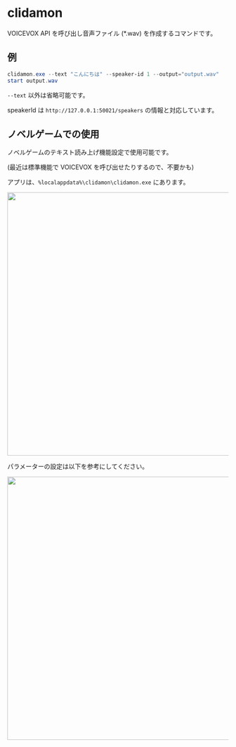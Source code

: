 # clidamon

VOICEVOX API を呼び出し音声ファイル (*.wav) を作成するコマンドです。

## 例

```ps1
clidamon.exe --text "こんにちは" --speaker-id 1 --output="output.wav"
start output.wav
```

`--text` 以外は省略可能です。

speakerId は `http://127.0.0.1:50021/speakers` の情報と対応しています。

## ノベルゲームでの使用
ノベルゲームのテキスト読み上げ機能設定で使用可能です。

(最近は標準機能で VOICEVOX を呼び出せたりするので、不要かも)

アプリは、`%localappdata%\clidamon\clidamon.exe` にあります。

<img src="https://github.com/user-attachments/assets/67fc5baf-8a7a-4112-93a7-bf932eccdeda" width="600" />

パラメーターの設定は以下を参考にしてください。

<img src="https://github.com/user-attachments/assets/4e96b63c-ace4-44cb-bc84-94a92b417fcd" width="600" />
